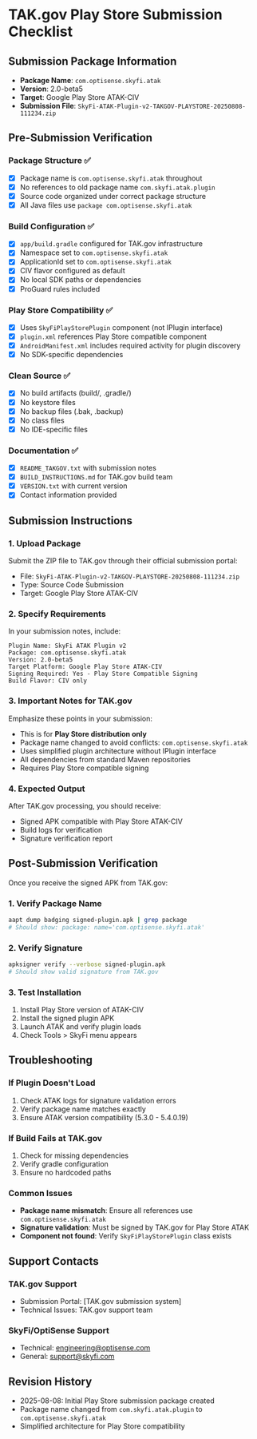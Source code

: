 # TAK.gov Play Store Submission Checklist

## Submission Package Information
- **Package Name**: `com.optisense.skyfi.atak`
- **Version**: 2.0-beta5
- **Target**: Google Play Store ATAK-CIV
- **Submission File**: `SkyFi-ATAK-Plugin-v2-TAKGOV-PLAYSTORE-20250808-111234.zip`

## Pre-Submission Verification

### Package Structure ✅
- [x] Package name is `com.optisense.skyfi.atak` throughout
- [x] No references to old package name `com.skyfi.atak.plugin`
- [x] Source code organized under correct package structure
- [x] All Java files use `package com.optisense.skyfi.atak`

### Build Configuration ✅
- [x] `app/build.gradle` configured for TAK.gov infrastructure
- [x] Namespace set to `com.optisense.skyfi.atak`
- [x] ApplicationId set to `com.optisense.skyfi.atak`
- [x] CIV flavor configured as default
- [x] No local SDK paths or dependencies
- [x] ProGuard rules included

### Play Store Compatibility ✅
- [x] Uses `SkyFiPlayStorePlugin` component (not IPlugin interface)
- [x] `plugin.xml` references Play Store compatible component
- [x] `AndroidManifest.xml` includes required activity for plugin discovery
- [x] No SDK-specific dependencies

### Clean Source ✅
- [x] No build artifacts (build/, .gradle/)
- [x] No keystore files
- [x] No backup files (.bak, .backup)
- [x] No class files
- [x] No IDE-specific files

### Documentation ✅
- [x] `README_TAKGOV.txt` with submission notes
- [x] `BUILD_INSTRUCTIONS.md` for TAK.gov build team
- [x] `VERSION.txt` with current version
- [x] Contact information provided

## Submission Instructions

### 1. Upload Package
Submit the ZIP file to TAK.gov through their official submission portal:
- File: `SkyFi-ATAK-Plugin-v2-TAKGOV-PLAYSTORE-20250808-111234.zip`
- Type: Source Code Submission
- Target: Google Play Store ATAK-CIV

### 2. Specify Requirements
In your submission notes, include:
```
Plugin Name: SkyFi ATAK Plugin v2
Package: com.optisense.skyfi.atak
Version: 2.0-beta5
Target Platform: Google Play Store ATAK-CIV
Signing Required: Yes - Play Store Compatible Signing
Build Flavor: CIV only
```

### 3. Important Notes for TAK.gov
Emphasize these points in your submission:
- This is for **Play Store distribution only**
- Package name changed to avoid conflicts: `com.optisense.skyfi.atak`
- Uses simplified plugin architecture without IPlugin interface
- All dependencies from standard Maven repositories
- Requires Play Store compatible signing

### 4. Expected Output
After TAK.gov processing, you should receive:
- Signed APK compatible with Play Store ATAK-CIV
- Build logs for verification
- Signature verification report

## Post-Submission Verification

Once you receive the signed APK from TAK.gov:

### 1. Verify Package Name
```bash
aapt dump badging signed-plugin.apk | grep package
# Should show: package: name='com.optisense.skyfi.atak'
```

### 2. Verify Signature
```bash
apksigner verify --verbose signed-plugin.apk
# Should show valid signature from TAK.gov
```

### 3. Test Installation
1. Install Play Store version of ATAK-CIV
2. Install the signed plugin APK
3. Launch ATAK and verify plugin loads
4. Check Tools > SkyFi menu appears

## Troubleshooting

### If Plugin Doesn't Load
1. Check ATAK logs for signature validation errors
2. Verify package name matches exactly
3. Ensure ATAK version compatibility (5.3.0 - 5.4.0.19)

### If Build Fails at TAK.gov
1. Check for missing dependencies
2. Verify gradle configuration
3. Ensure no hardcoded paths

### Common Issues
- **Package name mismatch**: Ensure all references use `com.optisense.skyfi.atak`
- **Signature validation**: Must be signed by TAK.gov for Play Store ATAK
- **Component not found**: Verify `SkyFiPlayStorePlugin` class exists

## Support Contacts

### TAK.gov Support
- Submission Portal: [TAK.gov submission system]
- Technical Issues: TAK.gov support team

### SkyFi/OptiSense Support
- Technical: engineering@optisense.com
- General: support@skyfi.com

## Revision History
- 2025-08-08: Initial Play Store submission package created
- Package name changed from `com.skyfi.atak.plugin` to `com.optisense.skyfi.atak`
- Simplified architecture for Play Store compatibility